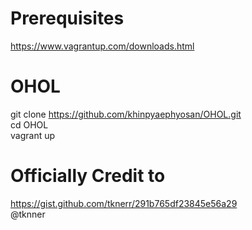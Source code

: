 # Prerequisites
https://www.vagrantup.com/downloads.html  

# OHOL
git clone https://github.com/khinpyaephyosan/OHOL.git \
cd OHOL \
vagrant up </br> 

# Officially Credit to
https://gist.github.com/tknerr/291b765df23845e56a29 \
@tknner

